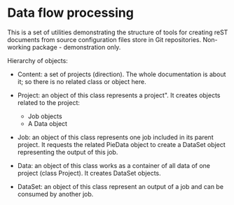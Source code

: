 # Data flow processing

This is a set of utilities demonstrating the structure of tools for creating reST documents from source configuration
files store in Git repositories. Non-working package - demonstration only.

Hierarchy of objects:

*   Content: a set of projects (direction). The whole documentation is about it; so there is no related class
    or object here.

*   Project: an object of this class represents a project".
    It creates objects related to the project:
    - Job objects
    - A Data object

*   Job: an object of this class represents one job included in its parent project. It requests the related
    PieData object to create a DataSet object representing the output of this job.

*   Data: an object of this class works as a container of all data of one project (class Project). It creates
    DataSet objects.

*   DataSet: an object of this class represent an output of a job and can be consumed by another job.
